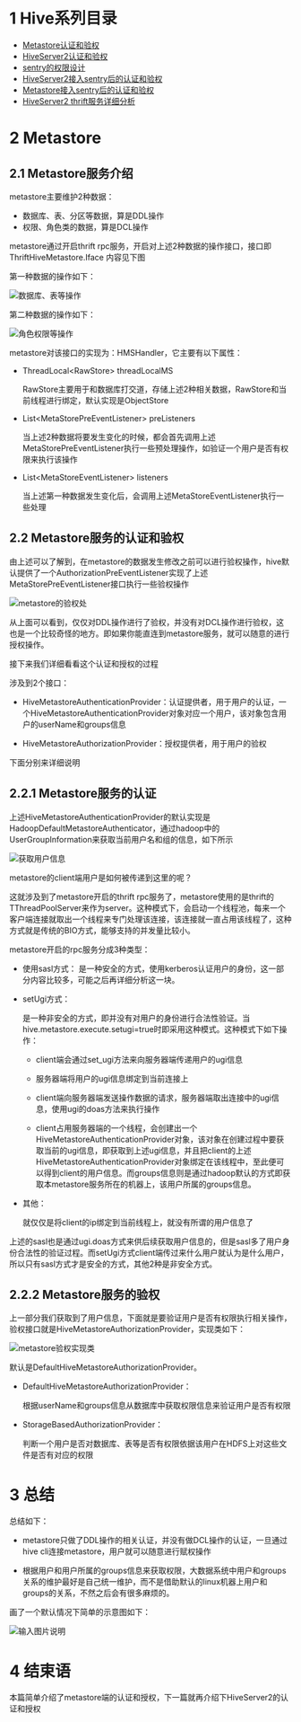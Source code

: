# 1 Hive系列目录

-	[Metastore认证和验权]()
-	[HiveServer2认证和验权]()
-	[sentry的权限设计]()
-	[HiveServer2接入sentry后的认证和验权]()
-	[Metastore接入sentry后的认证和验权]()
-	[HiveServer2 thrift服务详细分析]()

# 2 Metastore

## 2.1 Metastore服务介绍

metastore主要维护2种数据：

-	数据库、表、分区等数据，算是DDL操作
-	权限、角色类的数据，算是DCL操作

metastore通过开启thrift rpc服务，开启对上述2种数据的操作接口，接口即 ThriftHiveMetastore.Iface 内容见下图

第一种数据的操作如下：

![数据库、表等操作](https://static.oschina.net/uploads/img/201606/18182802_b1rR.png "数据库、表等操作")

第二种数据的操作如下：

![角色权限等操作](https://static.oschina.net/uploads/img/201606/18183020_UtSQ.png "角色权限等操作")

metastore对该接口的实现为：HMSHandler，它主要有以下属性：

-	ThreadLocal<RawStore\> threadLocalMS
	
	RawStore主要用于和数据库打交道，存储上述2种相关数据，RawStore和当前线程进行绑定，默认实现是ObjectStore

-	List<MetaStorePreEventListener\> preListeners
	
	当上述2种数据将要发生变化的时候，都会首先调用上述MetaStorePreEventListener执行一些预处理操作，如验证一个用户是否有权限来执行该操作

-	List<MetaStoreEventListener\> listeners

	当上述第一种数据发生变化后，会调用上述MetaStoreEventListener执行一些处理

## 2.2 Metastore服务的认证和验权

由上述可以了解到，在metastore的数据发生修改之前可以进行验权操作，hive默认提供了一个AuthorizationPreEventListener实现了上述MetaStorePreEventListener接口执行一些验权操作

![metastore的验权处](https://static.oschina.net/uploads/img/201606/18185253_Q72B.png "metastore的验权处")

从上面可以看到，仅仅对DDL操作进行了验权，并没有对DCL操作进行验权，这也是一个比较奇怪的地方。即如果你能直连到metastore服务，就可以随意的进行授权操作。

接下来我们详细看看这个认证和授权的过程

涉及到2个接口：

-	HiveMetastoreAuthenticationProvider：认证提供者，用于用户的认证，一个HiveMetastoreAuthenticationProvider对象对应一个用户，该对象包含用户的userName和groups信息

-	HiveMetastoreAuthorizationProvider：授权提供者，用于用户的验权

下面分别来详细说明

## 2.2.1  Metastore服务的认证

上述HiveMetastoreAuthenticationProvider的默认实现是HadoopDefaultMetastoreAuthenticator，通过hadoop中的UserGroupInformation来获取当前用户名和组的信息，如下所示

![获取用户信息](https://static.oschina.net/uploads/img/201606/18191340_RumK.png "获取用户信息")

metastore的client端用户是如何被传递到这里的呢？

这就涉及到了metastore开启的thrift rpc服务了，metastore使用的是thrift的TThreadPoolServer来作为server。这种模式下，会启动一个线程池，每来一个客户端连接就取出一个线程来专门处理该连接，该连接就一直占用该线程了，这种方式就是传统的BIO方式，能够支持的并发量比较小。

metastore开启的rpc服务分成3种类型：

-	使用sasl方式：
	是一种安全的方式，使用kerberos认证用户的身份，这一部分内容比较多，可能之后再详细分析这一块。

-	setUgi方式：

	是一种非安全的方式，即并没有对用户的身份进行合法性验证。当hive.metastore.execute.setugi=true时即采用这种模式。这种模式下如下操作：
	
	-	client端会通过set_ugi方法来向服务器端传递用户的ugi信息

	-	服务器端将用户的ugi信息绑定到当前连接上

	-	client端向服务器端发送操作数据的请求，服务器端取出连接中的ugi信息，使用ugi的doas方法来执行操作

	-	client占用服务器端的一个线程，会创建出一个HiveMetastoreAuthenticationProvider对象，该对象在创建过程中要获取当前的ugi信息，即获取到上述ugi信息，并且把client的上述HiveMetastoreAuthenticationProvider对象绑定在该线程中，至此便可以得到client的用户信息。而groups信息则是通过hadoop默认的方式即获取本metastore服务所在的机器上，该用户所属的groups信息。

-	其他：

	就仅仅是将client的ip绑定到当前线程上，就没有所谓的用户信息了

上述的sasl也是通过ugi.doas方式来供后续获取用户信息的，但是sasl多了用户身份合法性的验证过程。而setUgi方式client端传过来什么用户就认为是什么用户，所以只有sasl方式才是安全的方式，其他2种是非安全方式。

## 2.2.2  Metastore服务的验权

上一部分我们获取到了用户信息，下面就是要验证用户是否有权限执行相关操作，验权接口就是HiveMetastoreAuthorizationProvider，实现类如下：

![metastore验权实现类](https://static.oschina.net/uploads/img/201606/18225248_vOTy.png "metastore验权实现类")

默认是DefaultHiveMetastoreAuthorizationProvider。

-	DefaultHiveMetastoreAuthorizationProvider：

	根据userName和groups信息从数据库中获取权限信息来验证用户是否有权限

-	StorageBasedAuthorizationProvider：

	判断一个用户是否对数据库、表等是否有权限依据该用户在HDFS上对这些文件是否有对应的权限

# 3 总结

总结如下：

-	metastore只做了DDL操作的相关认证，并没有做DCL操作的认证，一旦通过hive cli连接metastore，用户就可以随意进行赋权操作

-	根据用户和用户所属的groups信息来获取权限，大数据系统中用户和groups关系的维护最好是自己统一维护，而不是借助默认的linux机器上用户和groups的关系，不然之后会有很多麻烦的。


画了一个默认情况下简单的示意图如下：

![输入图片说明](https://static.oschina.net/uploads/img/201606/18233127_jFSr.png "在这里输入图片标题")


# 4 结束语

本篇简单介绍了metastore端的认证和授权，下一篇就再介绍下HiveServer2的认证和授权
